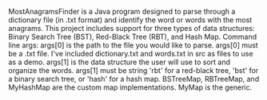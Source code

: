 MostAnagramsFinder is a Java program designed to parse through a dictionary file (in .txt format) and identify the word or words with the most anagrams.
This project includes support for three types of data structures: Binary Search Tree (BST), Red-Black Tree (RBT), and Hash Map.
Command line args: args[0] is the path to the file you would like to parse. args[0] must be a .txt file. 
I've included dictionary.txt and words.txt in src as files to use as a demo. 
args[1] is the data structure the user will use to sort and organize the words. 
args[1] must be string 'rbt' for a red-black tree, 'bst' for a binary search tree, or 'hash' for a hash map.
BSTreeMap, RBTreeMap, and MyHashMap are the custom map implementations. MyMap is the generic.
